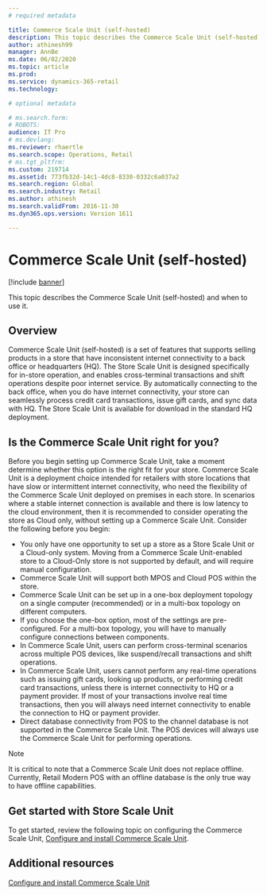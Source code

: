 ```yaml
---
# required metadata

title: Commerce Scale Unit (self-hosted)
description: This topic describes the Commerce Scale Unit (self-hosted) and when to use it.
author: athinesh99
manager: AnnBe
ms.date: 06/02/2020
ms.topic: article
ms.prod: 
ms.service: dynamics-365-retail
ms.technology: 

# optional metadata

# ms.search.form: 
# ROBOTS: 
audience: IT Pro
# ms.devlang: 
ms.reviewer: rhaertle
ms.search.scope: Operations, Retail
# ms.tgt_pltfrm: 
ms.custom: 219714
ms.assetid: 773fb32d-14c1-4dc8-8330-0332c6a037a2
ms.search.region: Global
ms.search.industry: Retail
ms.author: athinesh
ms.search.validFrom: 2016-11-30
ms.dyn365.ops.version: Version 1611

---
```


# Commerce Scale Unit (self-hosted)

[!include [banner](../includes/banner.md)]

This topic describes the Commerce Scale Unit (self-hosted) and when to use it.

Overview
--------

Commerce Scale Unit (self-hosted) is a set of features that supports selling products in a store that have inconsistent internet connectivity to a back office or headquarters (HQ). The Store Scale Unit is designed specifically for in-store operation, and enables cross-terminal transactions and shift operations despite poor internet service. By automatically connecting to the back office, when you do have internet connectivity, your store can seamlessly process credit card transactions, issue gift cards, and sync data with HQ. The Store Scale Unit is available for download in the standard HQ deployment.

## Is the Commerce Scale Unit right for you?
Before you begin setting up Commerce Scale Unit, take a moment determine whether this option is the right fit for your store. Commerce Scale Unit is a deployment choice intended for retailers with store locations that have slow or intermittent internet connectivity, who need the flexibility of the Commerce Scale Unit deployed on premises in each store. 
In scenarios where a stable internet connection is available and there is low latency to the cloud environment, then it is recommended to consider operating the store as Cloud only, without setting up a Commerce Scale Unit. Consider the following before you begin:

-   You only have one opportunity to set up a store as a Store Scale Unit or a Cloud-only system. Moving from a Commerce Scale Unit-enabled store to a Cloud-Only store is not supported by default, and will require manual configuration.
-   Commerce Scale Unit will support both MPOS and Cloud POS within the store.
-   Commerce Scale Unit can be set up in a one-box deployment topology on a single computer (recommended) or in a multi-box topology on different computers.
-   If you choose the one-box option, most of the settings are pre-configured. For a multi-box topology, you will have to manually configure connections between components.
-   In Commerce Scale Unit, users can perform cross-terminal scenarios across multiple POS devices, like suspend/recall transactions and shift operations.
-   In Commerce Scale Unit, users cannot perform any real-time operations such as issuing gift cards, looking up products, or performing credit card transactions, unless there is internet connectivity to HQ or a payment provider. If most of your transactions involve real time transactions, then you will always need internet connectivity to enable the connection to HQ or payment provider.
-   Direct database connectivity from POS to the channel database is not supported in the Commerce Scale Unit. The POS devices will always use the Commerce Scale Unit for performing operations.

> [!NOTE]
> It is critical to note that a Commerce Scale Unit does not replace offline. Currently, Retail Modern POS with an offline database is the only true way to have offline capabilities. 

## Get started with Store Scale Unit

To get started, review the following topic on configuring the Commerce Scale Unit, [Configure and install Commerce Scale Unit](retail-store-scale-unit-configuration-installation.md).

Additional resources
--------

[Configure and install Commerce Scale Unit](retail-store-scale-unit-configuration-installation.md)

